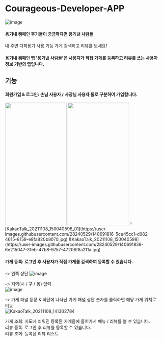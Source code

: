 # Courageous-Developer-APP

![image](https://user-images.githubusercontent.com/55770848/132479866-83b5d1e9-545e-43f4-8a4a-516c0b034aca.png)

#### 용기내 캠페인 후기들이 궁금하다면 용기낸 사람들
내 주변 다회용기 사용 가능 가게 검색하고 리뷰를 보세요!

#### 용기내 캠페인 앱 '용기낸 사람들'은 사용자가 직접 가게를 등록하고 리뷰를 쓰는 사용자 정보 기반의 앱입니다.

## 기능
#### 회원가입 & 로그인: 손님 사용자 / 사장님 사용자 둘로 구분하여 가입합니다.  

<img src="https://user-images.githubusercontent.com/28240529/140693491-29934387-347f-4318-a60c-d04a582db949.jpg" width="200" height="400"/>
<img src="https://user-images.githubusercontent.com/28240529/140697335-ad6e3a48-05cf-488d-9ce3-b98d3eef2689.jpg" width="200" height="400"/>
![KakaoTalk_20211108_150040598_01](https://user-images.githubusercontent.com/28240529/140691816-5ce45cc1-d082-4615-8159-e8fa820b8070.jpg)
![KakaoTalk_20211108_150040598](https://user-images.githubusercontent.com/28240529/140691836-6e215047-31eb-47b8-9757-47206f8a211a.jpg)  
  
#### 가게 등록: 로그인 후 사용자가 직접 가게를 검색하여 등록할 수 있습니다.  
-> 왼쪽 상단 
![image](https://user-images.githubusercontent.com/28240529/140693993-13bfbe5a-c6c5-41b1-b63b-049fee580dcc.png)  

-> 지역(시 / 구 / 동) 입력  
![image](https://user-images.githubusercontent.com/28240529/140694001-a94d8aae-3d14-498d-be8e-6bf6d1f47db3.png)  
  
-> 가게 패널 등장 & 하단에 나타난 가게 패널 상단 숫자를 클릭하면 해당 가게 위치로 이동  
![KakaoTalk_20211108_141302784](https://user-images.githubusercontent.com/28240529/140693491-29934387-347f-4318-a60c-d04a582db949.jpg)

가게 조회: 지도에 띄워진 등록된 가게들에 들어가서 메뉴 / 리뷰를 볼 수 있습니다.  
리뷰 등록: 로그인 후 리뷰를 등록할 수 있습니다.  
리뷰 조회: 등록된 리뷰 리스트  

<!-- ![image](https://user-images.githubusercontent.com/55770848/132479981-ef1a9c51-3ec1-4b28-9efa-8d6b5395a3e8.png)

### API: https://github.com/980926a/Courageous-Developer-Server/wiki

# ERD

![image](https://user-images.githubusercontent.com/55770848/132480350-54769ca1-5385-4789-a23b-283e3707de67.png)

# Server-Architecture 

![image](https://user-images.githubusercontent.com/55652627/132682803-6c7eae4c-e2a0-4a7e-9971-86dac4f8501d.png) -->
